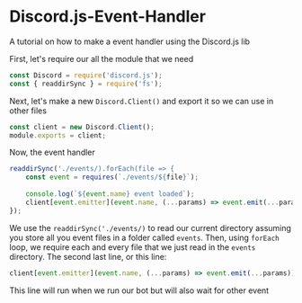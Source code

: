 # Discord.js-Event-Handler
A tutorial on how to make a event handler using the Discord.js lib

First, let's require our all the module that we need
```js
const Discord = require('discord.js');
const { readdirSync } = require('fs');
```


Next, let's make a new `Discord.Client()` and export it so we can use in other files
```js
const client = new Discord.Client();
module.exports = client;
```


Now, the event handler
```js
readdirSync('./events/).forEach(file => {
    const event = requires(`./events/${file}`);
    
    console.log(`${event.name} event loaded`);
    client[event.emitter](event.name, (...params) => event.emit(...params));
});
```
We use the `readdirSync('./events/)` to read our current directory assuming you store all you event files in a folder called `events`.
Then, using `forEach` loop, we require each and every file that we just read in the `events` directory.
The second last line, or this line:
```js
client[event.emitter](event.name, (...params) => event.emit(...params));
```
This line will run when we run our bot but will also wait for other event
